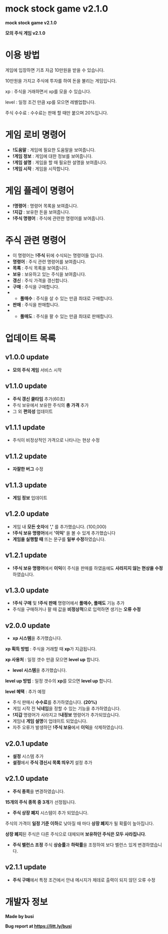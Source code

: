 # mock stock game v2.1.0
**mock stock game v2.1.0**

**모의 주식 게임 v2.1.0**

# 이용 방법

게임에 입장하면 기초 자금 10만원을 받을 수 있습니다.

10만원을 가지고 주식에 투자를 하여 돈을 불리는 게임입니다.


xp : 주식을 거래하면서 xp를 모을 수 있습니다.

level : 일정 조건 만큼 xp를 모으면 레벨업합니다.

주식 수수료 : 수수료는 판매 할 때만 붙으며 20%입니다.


# 게임 로비 명령어

- **!도움말** : 게임에 필요한 도움말을 보여줍니다.
- **!게임 정보** : 게임에 대한 정보를 보여줍니다.
- **!게임 설명** : 게임을 할 때 필요한 설명을 보여줍니다.
- **!게임 시작** : 게임을 시작합니다.

# 게임 플레이 명령어

- **!명령어** : 명령어 목록을 보여줍니다.
- **!지갑** : 보유한 돈을 보여줍니다.
- **!주식 명령어** : 주식에 관련한 명령어를 보여줍니다.

# 주식 관련 명령어

- 이 명령어는 **!주식** 뒤에 수식되는 명령어들 입니다.
- **명령어** : 주식 관련 명령어를 보여줍니다.
- **목록** : 주식 목록을 보여줍니다.
- **보유** : 보유하고 있는 주식을 보여줍니다.
- **갱신** : 주식 가격을 갱신합니다.
- **구매** : 주식을 구매합니다.
- - **풀매수** : 주식을 살 수 있는 만큼 최대로 구매합니다.
- **판매** : 주식을 판매합니다.
- - **풀매도** : 주식을 팔 수 있는 만큼 최대로 판매합니다.

# 업데이트 목록

## v1.0.0 update

- **모의 주식 게임** 서비스 시작

## v1.1.0 update

- **주식 갱신 쿨타임** 추가(60초)
- 주식 보유에서 보유한 주식의 **총 가격** 추가 
- 그 외 **편의성** 업데이트

## v1.1.1 update

- 주식이 비정상적인 가격으로 나타나는 현상 수정

## v1.1.2 update

- **자잘한 버그** 수정

## v1.1.3 update

- **게임 정보** 업데이트

## v1.2.0 update

- 게임 내 **모든 숫자**에 **','** 를 추가했습니다. (100,000)
- **!주식 보유 명령어**에서 **'이익'** 을 볼 수 있게 추가했습니다
- **게임을 실행할 때** 뜨는 문구를 **일부 수정**하였습니다.

## v1.2.1 update

- **!주식 보유 명령어**에서 **이익**이 주식을 판매를 하였음에도 **사라지지 않는 현상을 수정**하였습니다.

## v1.3.0 update

- **!주식 구매** 및 **!주식 판매** 명령어에서 **풀매수, 풀매도** 기능 추가
- 주식을 구매하거나 팔 때 값을 **비정상적**으로 입력하면 생기는 **오류 수정**

## v2.0.0 update

- **xp 시스템**을 추가했습니다.

**xp 획득 방법** : 주식을 거래할 때 **xp**가 지급됩니다.

**xp 사용처** : 일정 갯수 만큼 모으면 **level up** 합니다.

- **level 시스템**을 추가했습니다.

**level up 방법** : 일정 갯수의 **xp**를 모으면 **level up** 합니다.

**level 혜택** : 추가 예정

- 주식 판매시 **수수료**를 추가하였습니다. **(20%)**
- 게임 시작 전 **닉네임**을 정할 수 있는 기능을 추가하였습니다.
- **!지갑** 명령어가 사라지고 **!내정보** 명령어가 추가되었습니다.
- 게임내 **게임 설명**이 업데이트 되었습니다.
- 자주 오류가 발생하던 **!주식 보유**에서 **이익**을 삭제하였습니다.

## v2.0.1 update

- **설정** 시스템 추가
- **설정**에서 **주식 갱신시 목록 띄우기** 설정 추가

## v2.1.0 update

- **주식 종목**을 변경하였습니다.

**15개의 주식 종목 중 3개**가 선정됩니다.

- **주식 상장 폐지** 시스템이 추가 되었습니다.

주식의 가격이 **일정 기준 이하**로 낮아질 때 마다 **상장 폐지**가 될 확률이 높아집니다.

**상장 폐지**된 주식은 다른 주식으로 대체되며 **보유하던 주식은 모두 사라집니다**.

- **주식 벨런스 조정** 주식 **상승률**과 **하락률**을 조정하여 보다 벨런스 있게 변경하였습니다.

## v2.1.1 update

- **주식 구매**에서 특정 조건에서 안내 메시지가 제데로 출력이 되지 않던 오류 수정

# 개발자 정보
**Made by busi**

**Bug report at https://litt.ly/busi**
